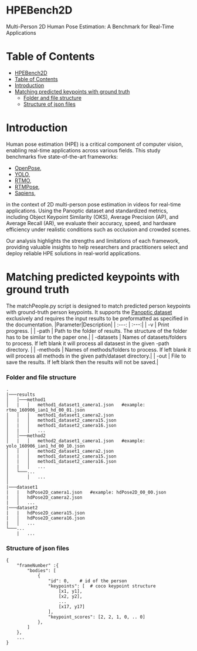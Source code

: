 # HPEBench2D
Multi-Person 2D Human Pose Estimation: A Benchmark for Real-Time Applications


# Table of Contents
- [HPEBench2D](#hpebench2d)
- [Table of Contents](#table-of-contents)
- [Introduction](#introduction)
- [Matching predicted keypoints with ground truth](#matching-predicted-keypoints-with-ground-truth)
    - [Folder and file structure](#folder-and-file-structure)
    - [Structure of json files](#structure-of-json-files)



# Introduction
Human pose estimation (HPE) is a critical component of computer vision, enabling real-time applications across various fields. This study benchmarks five state-of-the-art frameworks:
- [OpenPose](https://github.com/CMU-Perceptual-Computing-Lab/openpose), 
- [YOLO](https://docs.ultralytics.com/), 
- [RTMO](https://github.com/open-mmlab/mmpose/tree/main/projects/rtmo), 
- [RTMPose](https://github.com/open-mmlab/mmpose/tree/main/projects/rtmpose),
- [Sapiens](https://github.com/facebookresearch/sapiens),
  
in the context of 2D multi-person pose estimation in videos for real-time applications. Using the Panoptic dataset and standardized metrics, including Object Keypoint Similarity (OKS), Average Precision (AP), and Average Recall (AR), we evaluate their accuracy, speed, and hardware efficiency under realistic conditions such as occlusion and crowded scenes.

Our analysis highlights the strengths and limitations of each framework, providing valuable insights to help researchers and practitioners select and deploy reliable HPE solutions in real-world applications.



# Matching predicted keypoints with ground truth
The matchPeople.py script is designed to match predicted person keypoints with ground-truth person keypoints. It supports the [Panoptic dataset](https://github.com/CMU-Perceptual-Computing-Lab/panoptic-toolbox) exclusively and requires the input results to be preformatted as specified in the documentation.
|Parameter|Description|
| :---: | :---:|
| -v | Print progress. |
| -path | Path to the folder of results. The structure of the folder has to be similar to the paper one.|
| -datasets | Names of datasets/folders to process. If left blank it will process all datasest in the given -path directory. |
| -methods | Names of methods/folders to process. If left blank it will process all methods in the given path/dataset directory.|
| -out | File to save the results. If left blank then the results will not be saved.|

    

### Folder and file structure
```
.
|───results
│   │───method1
│   |   │   method1_dataset1_camera1.json   #example: rtmo_160906_ian1_hd_00_01.json
│   |   │   method1_dataset1_camera2.json
│   |   │   method1_dataset2_camera15.json
│   |   │   method1_dataset2_camera16.json
│   |   │   ...
│   │───method2
│   |   │   method2_dataset1_camera1.json   #example: yolo_160906_ian1_hd_00_10.json
│   |   │   method2_dataset1_camera2.json
│   |   │   method1_dataset2_camera15.json
│   |   │   method1_dataset2_camera16.json
│   |   │   ...
│   └───...
│       │   ...
│   
|───dataset1
|   |   hdPose2D_camera1.json   #example: hdPose2D_00_00.json
|   │   hdPose2D_camera2.json
|   │   ...
|───dataset2
|   |   hdPose2D_camera15.json
|   │   hdPose2D_camera16.json
|   │   ...
└───...
    |   ...
```

### Structure of json files 
```
{
    "frameNumber" :{
        "bodies": [
            {
                "id": 0,    # id of the person
                "keypoints": [  # coco keypoint structure
                    [x1, y1],
                    [x2, y2],
                    ...
                    [x17, y17]
                ],
                "keypoint_scores": [2, 2, 1, 0, .. 0]
            },
        ]
    },
    ...
}
```